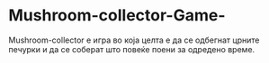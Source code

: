 # Mushroom-collector-Game-
Mushroom-collector е игра во која целта е да се одбегнат црните печурки и да се соберат што повеќе поени за одредено време.
